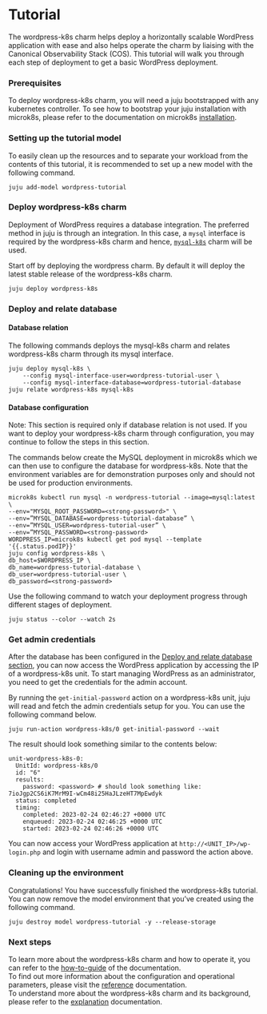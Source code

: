 # Tutorial

The wordpress-k8s charm helps deploy a horizontally scalable WordPress application with ease and
also helps operate the charm by liaising with the Canonical Observability Stack (COS). This
tutorial will walk you through each step of deployment to get a basic WordPress deployment.

### Prerequisites

To deploy wordpress-k8s charm, you will need a juju bootstrapped with any kubernetes controller.
To see how to bootstrap your juju installation with microk8s, please refer to the documentation
on microk8s [installation](https://juju.is/docs/olm/microk8s).

### Setting up the tutorial model

To easily clean up the resources and to separate your workload from the contents of this tutorial,
it is recommended to set up a new model with the following command.

```
juju add-model wordpress-tutorial
```

### Deploy wordpress-k8s charm

Deployment of WordPress requires a database integration. The preferred method in juju is through an
integration. In this case, a `mysql` interface is required by the wordpress-k8s charm and
hence, [`mysql-k8s`](https://charmhub.io/mysql-k8s) charm will be used.

Start off by deploying the wordpress charm. By default it will deploy the latest stable release of
the wordpress-k8s charm.

```
juju deploy wordpress-k8s
```

### Deploy and relate database

#### Database relation

The following commands deploys the mysql-k8s charm and relates wordpress-k8s charm through its mysql
interface.

```
juju deploy mysql-k8s \
    --config mysql-interface-user=wordpress-tutorial-user \
    --config mysql-interface-database=wordpress-tutorial-database
juju relate wordpress-k8s mysql-k8s
```

#### Database configuration

Note: This section is required only if database relation is not used. If you want to deploy your
wordpress-k8s charm through configuration, you may continue to follow the steps in this section.

The commands below create the MySQL deployment in microk8s which we can then use to configure the
database for wordpress-k8s. Note that the environment variables are for demonstration purposes only
and should not be used for production environments.

```
microk8s kubectl run mysql -n wordpress-tutorial --image=mysql:latest \
--env="MYSQL_ROOT_PASSWORD=<strong-password>" \
--env=”MYSQL_DATABASE=wordpress-tutorial-database” \
--env=”MYSQL_USER=wordpress-tutorial-user” \
--env=”MYSQL_PASSWORD=<strong-password>
WORDPRESS_IP=microk8s kubectl get pod mysql --template '{{.status.podIP}}'
juju config wordpress-k8s \
db_host=$WORDPRESS_IP \
db_name=wordpress-tutorial-database \
db_user=wordpress-tutorial-user \
db_password=<strong-password>
```

Use the following command to watch your deployment progress through different stages of deployment.

```
juju status --color --watch 2s
```

### Get admin credentials

After the database has been configured in the
[Deploy and relate database section](#deploy-and-relate-database), you can now access the WordPress
application by accessing the IP of a wordpress-k8s unit. To start managing WordPress as an
administrator, you need to get the credentials for the admin account.

By running the `get-initial-password` action on a wordpress-k8s unit, juju will read and fetch the
admin credentials setup for you. You can use the following command below.

```
juju run-action wordpress-k8s/0 get-initial-password --wait
```

The result should look something similar to the contents below:

```
unit-wordpress-k8s-0:
  UnitId: wordpress-k8s/0
  id: "6"
  results:
    password: <password> # should look something like: 7ioJgp2CS6iK7MrM9I-wCm48i25HaJLzeHT7MpEwdyk
  status: completed
  timing:
    completed: 2023-02-24 02:46:27 +0000 UTC
    enqueued: 2023-02-24 02:46:25 +0000 UTC
    started: 2023-02-24 02:46:26 +0000 UTC
```

You can now access your WordPress application at `http://<UNIT_IP>/wp-login.php` and login with
username admin and password the action above.

### Cleaning up the environment

Congratulations! You have successfully finished the wordpress-k8s tutorial. You can now remove the
model environment that you’ve created using the following command.

```
juju destroy model wordpress-tutorial -y --release-storage
```

### Next steps

To learn more about the wordpress-k8s charm and how to operate it, you can refer to the
[how-to-guide](https://charmhub.io/wordpress-k8s/docs/how-to-guide?channel=edge) of the documentation.  
To find out more information about the configuration and operational parameters, please visit the
[reference](https://charmhub.io/wordpress-k8s/docs/reference?channel=edge) documentation.  
To understand more about the wordpress-k8s charm and its background, please refer to the
[explanation](https://charmhub.io/wordpress-k8s/docs/explanation?channel=edge) documentation.
